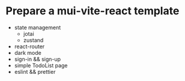 # Prepare a mui-vite-react template
- state management 
  - jotai
  - zustand
- react-router
- dark mode
- sign-in && sign-up
- simple TodoList page
- eslint && prettier
